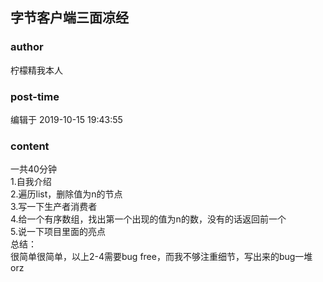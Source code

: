 ## 字节客户端三面凉经
### author 
柠檬精我本人
### post-time 

编辑于  2019-10-15 19:43:55
### content 
<div class="post-topic-des nc-post-content">
 <div>
  一共40分钟
 </div>
 <div>
  1.自我介绍
 </div>
 <div>
  2.遍历list，删除值为n的节点
 </div>
 <div>
  3.写一下生产者消费者
 </div>
 <div>
  4.给一个有序数组，找出第一个出现的值为n的数，没有的话返回前一个
 </div>
 <div>
  5.说一下项目里面的亮点
 </div>
 <div>
  总结：
 </div>
 <div>
  很简单很简单，以上2-4需要bug free，而我不够注重细节，写出来的bug一堆orz
 </div>
</div>
